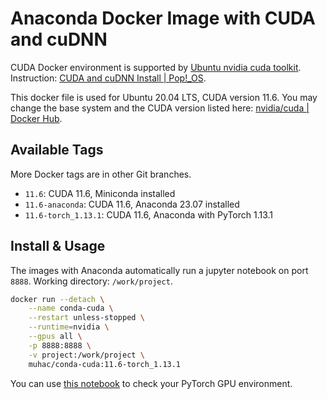 # Anaconda Docker Image with CUDA and cuDNN

CUDA Docker environment is supported by [Ubuntu nvidia cuda toolkit](https://packages.ubuntu.com/jammy/amd64/nvidia-cuda-toolkit). Instruction: [CUDA and cuDNN Install | Pop!_OS](https://support.system76.com/articles/cuda/).

This docker file is used for Ubuntu 20.04 LTS, CUDA version 11.6. You may change the base system and the CUDA version listed here: [nvidia/cuda | Docker Hub](https://hub.docker.com/r/nvidia/cuda/tags?page=1).

## Available Tags

More Docker tags are in other Git branches.

- `11.6`: CUDA 11.6, Miniconda installed
- `11.6-anaconda`: CUDA 11.6, Anaconda 23.07 installed
- `11.6-torch_1.13.1`: CUDA 11.6, Anaconda with PyTorch 1.13.1

## Install & Usage

The images with Anaconda automatically run a jupyter notebook on port `8888`. Working directory: `/work/project`.

```bash
docker run --detach \
    --name conda-cuda \
    --restart unless-stopped \
    --runtime=nvidia \
    --gpus all \
    -p 8888:8888 \
    -v project:/work/project \
    muhac/conda-cuda:11.6-torch_1.13.1
```

You can use [this notebook](notebook/PyTorchGPU.ipynb) to check your PyTorch GPU environment.
